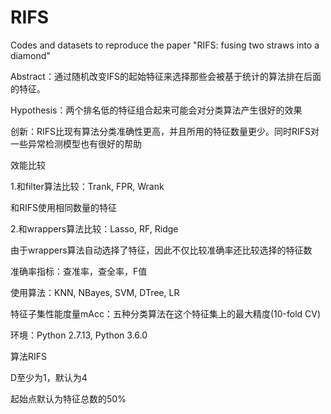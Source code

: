 # RIFS
Codes and datasets to reproduce the paper "RIFS: fusing two straws into a diamond"

Abstract：通过随机改变IFS的起始特征来选择那些会被基于统计的算法排在后面的特征。

Hypothesis：两个排名低的特征组合起来可能会对分类算法产生很好的效果

创新：RIFS比现有算法分类准确性更高，并且所用的特征数量更少。同时RIFS对一些异常检测模型也有很好的帮助


效能比较

1.和filter算法比较：Trank, FPR, Wrank

   和RIFS使用相同数量的特征

2.和wrappers算法比较：Lasso, RF, Ridge

   由于wrappers算法自动选择了特征，因此不仅比较准确率还比较选择的特征数



准确率指标：查准率，查全率，F值

使用算法：KNN, NBayes,  SVM, DTree, LR

特征子集性能度量mAcc：五种分类算法在这个特征集上的最大精度(10-fold CV)

环境：Python 2.7.13, Python 3.6.0



算法RIFS

D至少为1，默认为4

起始点默认为特征总数的50%
